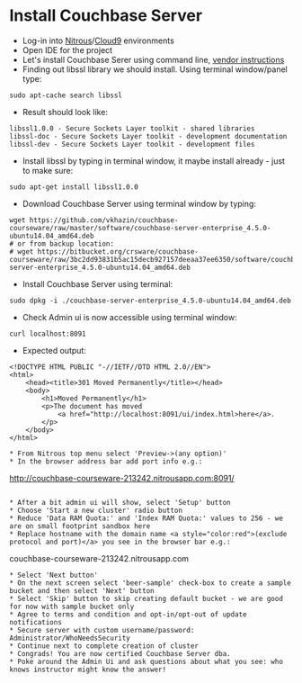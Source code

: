 # Install Couchbase Server #

* Log-in into <a href="http://nitrous.io" target="_blank">Nitrous</a>/<a href="http://c9.io" target="_blank">Cloud9</a> environments
* Open IDE for the project
* Let's install Couchbase Serer using command line, <a href="http://developer.couchbase.com/documentation/server/current/getting-started/installing.html" target="_blank">vendor instructions</a>    
* Finding out libssl library we should install. Using terminal window/panel type: 
```
sudo apt-cache search libssl 
```  
* Result should look like:
```
libssl1.0.0 - Secure Sockets Layer toolkit - shared libraries
libssl-doc - Secure Sockets Layer toolkit - development documentation
libssl-dev - Secure Sockets Layer toolkit - development files
```
  
* Install libssl by typing in terminal window, it maybe install already - just to make sure:
```
sudo apt-get install libssl1.0.0
```
  
* Download Couchbase Server using terminal window by typing:
```
wget https://github.com/vkhazin/couchbase-courseware/raw/master/software/couchbase-server-enterprise_4.5.0-ubuntu14.04_amd64.deb
# or from backup location:  
# wget https://bitbucket.org/crsware/couchbase-courseware/raw/3bc2dd93831b5ac15decb927157deeaa37ee6350/software/couchbase-server-enterprise_4.5.0-ubuntu14.04_amd64.deb  
```

* Install Couchbase Server using terminal:
```
sudo dpkg -i ./couchbase-server-enterprise_4.5.0-ubuntu14.04_amd64.deb
```

* Check Admin ui is now accessible using terminal window:
```
curl localhost:8091
```

* Expected output:
```
<!DOCTYPE HTML PUBLIC "-//IETF//DTD HTML 2.0//EN">
<html>
	<head><title>301 Moved Permanently</title></head>
	<body>
		<h1>Moved Permanently</h1>
		<p>The document has moved
			<a href="http://localhost:8091/ui/index.html>here</a>.
		</p>
	</body>
</html>

* From Nitrous top menu select 'Preview->(any option)'
* In the browser address bar add port info e.g.:
```
http://couchbase-courseware-213242.nitrousapp.com:8091/
```

* After a bit admin ui will show, select 'Setup' button
* Choose 'Start a new cluster' radio button
* Reduce 'Data RAM Quota:' and 'Index RAM Quota:' values to 256 - we are on small footprint sandbox here
* Replace hostname with the domain name <a style="color:red">(exclude protocol and port)</a> you see in the browser bar e.g.:
```
couchbase-courseware-213242.nitrousapp.com
```
* Select 'Next button'
* On the next screen select 'beer-sample' check-box to create a sample bucket and then select 'Next' button
* Select 'Skip' button to skip creating default bucket - we are good for now with sample bucket only
* Agree to terms and condition and opt-in/opt-out of update notifications
* Secure server with custom username/password: Administrator/WhoNeedsSecurity
* Continue next to complete creation of cluster
* Congrads! You are now certified Couchbase Server dba.
* Poke around the Admin Ui and ask questions about what you see: who knows instructor might know the answer!




